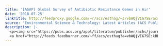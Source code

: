 ```yaml
---
title: '[ASAP] Global Survey of Antibiotic Resistance Genes in Air'
date: '2018-07-25'
linkTitle: http://feedproxy.google.com/~r/acs/esthag/~3/vbWQjVIG7SE/acs.est.8b02204
source: 'Environmental Science & Technology: Latest Articles (ACS Publications)'
description: |-
  <p><img src="https://pubs.acs.org/appl/literatum/publisher/achs/journals/content/esthag/0/esthag.ahead-of-print/acs.est.8b02204/20180713/images/medium/es-2018-02204j_0007.gif" alt="TOC Graphic"/></p><div><cite>Environmental Science & Technology</cite></div><div>DOI: 10.1021/acs.est.8b02204</div><div class="feedflare">
  <a href="http://feeds.feedburner.com/~ff/acs/esthag?a=vbWQjVIG7SE:kBBD6tFwfbQ:yIl2AUoC8zA"><img src="http://feeds.feedburner.com/~ff/acs/esthag?d=yIl2AUoC8zA" border="0"></img></a>
---
```

